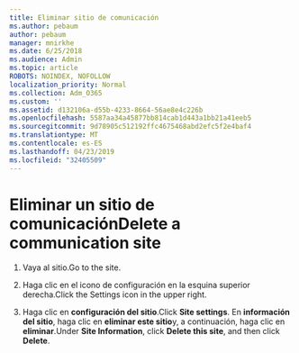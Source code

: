 ```yaml
---
title: Eliminar sitio de comunicación
ms.author: pebaum
author: pebaum
manager: mnirkhe
ms.date: 6/25/2018
ms.audience: Admin
ms.topic: article
ROBOTS: NOINDEX, NOFOLLOW
localization_priority: Normal
ms.collection: Adm_O365
ms.custom: ''
ms.assetid: d132106a-d55b-4233-8664-56ae8e4c226b
ms.openlocfilehash: 5587aa34a45877bb814cab1d443a1bb21a41eeb5
ms.sourcegitcommit: 9d78905c512192ffc4675468abd2efc5f2e4baf4
ms.translationtype: MT
ms.contentlocale: es-ES
ms.lasthandoff: 04/23/2019
ms.locfileid: "32405509"
---
```

# <a name="delete-a-communication-site"></a><span data-ttu-id="12bd7-102">Eliminar un sitio de comunicación</span><span class="sxs-lookup"><span data-stu-id="12bd7-102">Delete a communication site</span></span>

1. <span data-ttu-id="12bd7-103">Vaya al sitio.</span><span class="sxs-lookup"><span data-stu-id="12bd7-103">Go to the site.</span></span>
    
2. <span data-ttu-id="12bd7-104">Haga clic en el icono de configuración en la esquina superior derecha.</span><span class="sxs-lookup"><span data-stu-id="12bd7-104">Click the Settings icon in the upper right.</span></span>
    
3. <span data-ttu-id="12bd7-105">Haga clic en **configuración del sitio**.</span><span class="sxs-lookup"><span data-stu-id="12bd7-105">Click **Site settings**.</span></span> <span data-ttu-id="12bd7-106">En **información del sitio**, haga clic en **eliminar este sitio**y, a continuación, haga clic en **eliminar**.</span><span class="sxs-lookup"><span data-stu-id="12bd7-106">Under **Site Information**, click **Delete this site**, and then click **Delete**.</span></span>
    

